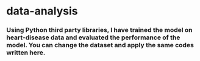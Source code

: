 # data-analysis

### Using Python third party libraries, I have trained the model on heart-disease data and evaluated the performance of the model. You can change the dataset and apply the same codes written here.
